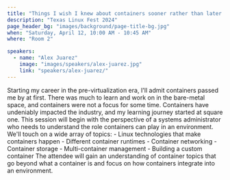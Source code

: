 ```yaml
---
title: "Things I wish I knew about containers sooner rather than later."
description: "Texas Linux Fest 2024"
page_header_bg: "images/background/page-title-bg.jpg"
when: "Saturday, April 12, 10:00 AM - 10:45 AM"
where: "Room 2"

speakers:
  - name: "Alex Juarez"
    image: "images/speakers/alex-juarez.jpg"
    link: "speakers/alex-juarez/"
---
```


Starting my career in the pre-virtualization era, I'll admit containers passed
me by at first. There was much to learn and work on in the bare-metal space,
and containers were not a focus for some time. Containers have undeniably
impacted the industry, and my learning journey started at square one. This
session will begin with the perspective of a systems administrator who needs to
understand the role containers can play in an environment. We'll touch on a
wide array of topics: - Linux technologies that make containers happen -
Different container runtimes - Container networking - Container storage -
Multi-container management - Building a custom container The attendee will gain
an understanding of container topics that go beyond what a container is and
focus on how containers integrate into an environment.
